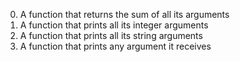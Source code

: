 0. A function that returns the sum of all its arguments
1. A function that prints all its integer arguments
2. A function that prints all its string arguments
3. A function that prints any argument it receives
